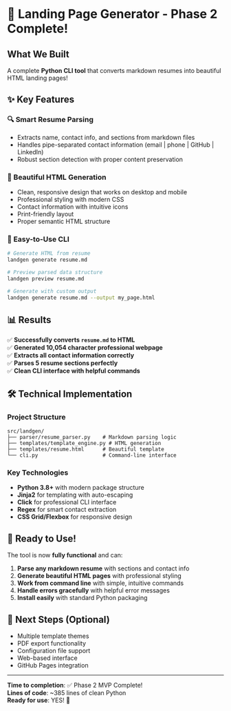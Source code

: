 # 🎉 Landing Page Generator - Phase 2 Complete!

## What We Built

A complete **Python CLI tool** that converts markdown resumes into beautiful HTML landing pages!

## ✨ Key Features

### 🔍 Smart Resume Parsing
- Extracts name, contact info, and sections from markdown files
- Handles pipe-separated contact information (email | phone | GitHub | LinkedIn)
- Robust section detection with proper content preservation

### 🎨 Beautiful HTML Generation  
- Clean, responsive design that works on desktop and mobile
- Professional styling with modern CSS
- Contact information with intuitive icons
- Print-friendly layout
- Proper semantic HTML structure

### 🚀 Easy-to-Use CLI
```bash
# Generate HTML from resume
landgen generate resume.md

# Preview parsed data structure  
landgen preview resume.md

# Generate with custom output
landgen generate resume.md --output my_page.html
```

## 📊 Results

✅ **Successfully converts `resume.md` to HTML**  
✅ **Generated 10,054 character professional webpage**  
✅ **Extracts all contact information correctly**  
✅ **Parses 5 resume sections perfectly**  
✅ **Clean CLI interface with helpful commands**  

## 🛠 Technical Implementation

### Project Structure
```
src/landgen/
├── parser/resume_parser.py    # Markdown parsing logic
├── templates/template_engine.py # HTML generation  
├── templates/resume.html      # Beautiful template
└── cli.py                     # Command-line interface
```

### Key Technologies
- **Python 3.8+** with modern package structure
- **Jinja2** for templating with auto-escaping
- **Click** for professional CLI interface  
- **Regex** for smart contact extraction
- **CSS Grid/Flexbox** for responsive design

## 🏁 Ready to Use!

The tool is now **fully functional** and can:

1. **Parse any markdown resume** with sections and contact info
2. **Generate beautiful HTML pages** with professional styling  
3. **Work from command line** with simple, intuitive commands
4. **Handle errors gracefully** with helpful error messages
5. **Install easily** with standard Python packaging

## 🚀 Next Steps (Optional)

- Multiple template themes
- PDF export functionality  
- Configuration file support
- Web-based interface
- GitHub Pages integration

---

**Time to completion**: ✅ Phase 2 MVP Complete!  
**Lines of code**: ~385 lines of clean Python  
**Ready for use**: YES! 🎯